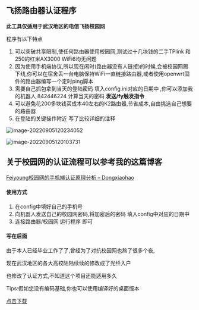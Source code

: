 ## 飞扬路由器认证程序

**此工具仅适用于武汉地区的电信飞扬校园网**

程序有以下特点

1. 可以突破共享限制,使任何路由器使用校园网,测试过十几块钱的二手TPlink 和 250的红米AX3000 WiFi6均无问题
2. 因为使用手机端协议,所以现在闲时(路由器没有人链接)的时候,会被校园网踢下线,你可以在宿舍丢一台电脑保持WiFi一直链接路由器,或者使用openwrt固件的路由器编写一个定时ping脚本
3. 需要自己抓包拿到当天的登陆密码 填入config.ini对应的日期中 ,你可以添加我的机器人 842446224 计算当天的密码 **发送/fy触发指令**
4. 可以避免花200多块钱买成本40左右的K2路由器,节省成本,自由挑选自己想要的路由器
5. 在登陆的关键操作附近 写了比较详细的注释

![image-20220905120234052](http://bucket.dongxiaohao.top/image-20220905120234052.png)

![image-20220905120103731](http://bucket.dongxiaohao.top/image-20220905120103731.png)





## 关于校园网的认证流程可以参考我的这篇博客

[Feiyoung校园网的手机端认证原理分析 – Dongxiaohao](https://dongxiaohao.top/2021/11/19/feiyoung校园网的手机端认证原理分析/)

#### 使用方式

1. 在config中填好自己的手机号
2. 向机器人发送自己的校园网密码,将加密后的密码 填入config中对应的日期中
3. 连接路由器/校园网 运行程序 即可



#### 写在后面

由于本人已经毕业工作了了,曾经为了对抗校园网也熬了很多个夜,

现在武汉地区的各大高校陆陆续续的修改成了光纤入户

也修改了认证方式,不知道这个项目还能适用多久



Tips:假如您没有编码基础,你也可以使用编译好的桌面版本

[点击下载](https://wwm.lanzoub.com/iZU3T0b53mqd)